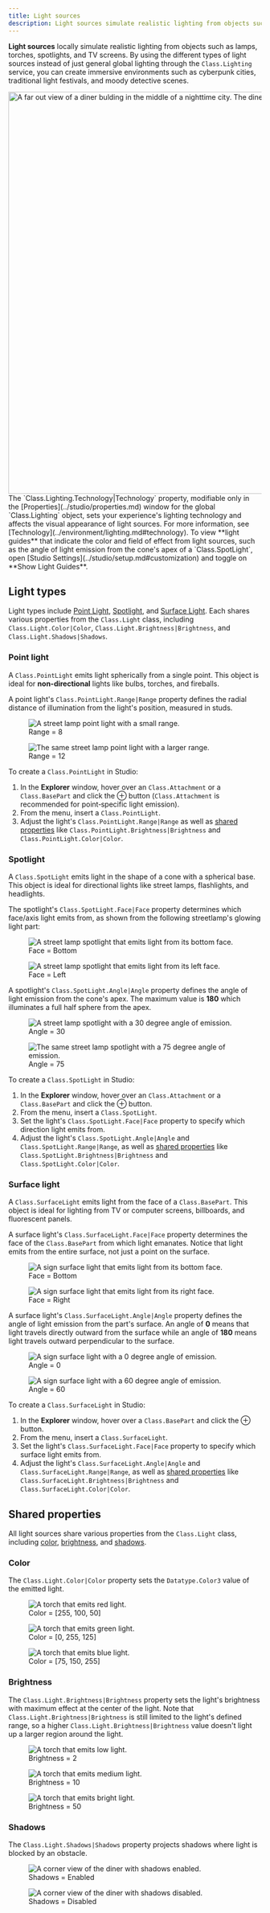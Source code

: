 ```yaml
---
title: Light sources
description: Light sources simulate realistic lighting from objects such as torches, spotlights, and screens.
---
```


**Light sources** locally simulate realistic lighting from objects such as
lamps, torches, spotlights, and TV screens. By using the different types of
light sources instead of just general global lighting through the `Class.Lighting`
service, you can create immersive environments such as cyberpunk cities,
traditional light festivals, and moody detective scenes.

<img src="../assets/lighting-and-effects/light-sources/Showcase.jpg" alt="A far out view of a diner bulding in the middle of a nighttime city. The diner is utilizing several local light sources." width="800" />

<Alert severity="info">
The `Class.Lighting.Technology|Technology` property, modifiable only in the [Properties](../studio/properties.md) window for the global `Class.Lighting` object, sets your experience's lighting technology and affects the visual appearance of light sources. For more information, see [Technology](../environment/lighting.md#technology).
</Alert>

<Alert severity="success">
To view **light guides** that indicate the color and field of effect from light sources, such as the angle of light emission from the cone's apex of a `Class.SpotLight`, open [Studio Settings](../studio/setup.md#customization) and toggle on **Show Light Guides**.
</Alert>

## Light types

Light types include [Point Light](#point-light), [Spotlight](#spotlight), and [Surface Light](#surface-light). Each shares various properties from the `Class.Light` class, including `Class.Light.Color|Color`, `Class.Light.Brightness|Brightness`, and `Class.Light.Shadows|Shadows`.

### Point light

A `Class.PointLight` emits light spherically from a single point. This object is ideal for **non-directional** lights like bulbs, torches, and fireballs.

A point light's `Class.PointLight.Range|Range` property defines the radial distance of illumination from the light's position, measured in studs.

<GridContainer numColumns="2">
  <figure>
    <img src="../assets/lighting-and-effects/light-sources/PointLight-Range-8.jpg" alt="A street lamp point light with a small range." />
    <figcaption>Range = 8</figcaption>
  </figure>
  <figure>
    <img src="../assets/lighting-and-effects/light-sources/PointLight-Range-12.jpg" alt="The same street lamp point light with a larger range." />
    <figcaption>Range = 12</figcaption>
  </figure>
</GridContainer>

To create a `Class.PointLight` in Studio:

1. In the **Explorer** window, hover over an `Class.Attachment` or a `Class.BasePart` and click the &CirclePlus; button (`Class.Attachment` is recommended for point‑specific light emission).
1. From the menu, insert a `Class.PointLight`.
1. Adjust the light's `Class.PointLight.Range|Range` as well as [shared properties](#shared-properties) like `Class.PointLight.Brightness|Brightness` and `Class.PointLight.Color|Color`.

### Spotlight

A `Class.SpotLight` emits light in the shape of a cone with a spherical base. This object is ideal for directional lights like street lamps, flashlights, and headlights.

The spotlight's `Class.SpotLight.Face|Face` property determines which face/axis light emits from,
as shown from the following streetlamp's glowing light part:

<GridContainer numColumns="2">
  <figure>
    <img src="../assets/lighting-and-effects/light-sources/SpotLight-Face-Bottom.jpg" alt="A street lamp spotlight that emits light from its bottom face." />
    <figcaption>Face = Bottom</figcaption>
  </figure>
  <figure>
    <img src="../assets/lighting-and-effects/light-sources/SpotLight-Face-Left.jpg" alt="A street lamp spotlight that emits light from its left face." />
    <figcaption>Face = Left</figcaption>
  </figure>
</GridContainer>

A spotlight's `Class.SpotLight.Angle|Angle` property defines the angle of light emission from the cone's apex. The maximum value is **180** which illuminates a full half sphere from the apex.

<GridContainer numColumns="2">
  <figure>
    <img src="../assets/lighting-and-effects/light-sources/SpotLight-Angle-30.jpg" alt="A street lamp spotlight with a 30 degree angle of emission." />
    <figcaption>Angle = 30</figcaption>
  </figure>
  <figure>
    <img src="../assets/lighting-and-effects/light-sources/SpotLight-Angle-75.jpg" alt="The same street lamp spotlight with a 75 degree angle of emission." />
    <figcaption>Angle = 75</figcaption>
  </figure>
</GridContainer>

To create a `Class.SpotLight` in Studio:

1. In the **Explorer** window, hover over an `Class.Attachment` or a `Class.BasePart` and click the &CirclePlus; button.
1. From the menu, insert a `Class.SpotLight`.
1. Set the light's `Class.SpotLight.Face|Face` property to specify which direction light emits from.
1. Adjust the light's `Class.SpotLight.Angle|Angle` and `Class.SpotLight.Range|Range`, as well as [shared properties](#shared-properties) like `Class.SpotLight.Brightness|Brightness` and `Class.SpotLight.Color|Color`.

### Surface light

A `Class.SurfaceLight` emits light from the face of a `Class.BasePart`. This object is ideal for lighting from TV or computer screens, billboards, and fluorescent panels.

A surface light's `Class.SurfaceLight.Face|Face` property determines the face of the `Class.BasePart` from which light emanates. Notice that light emits from the entire surface, not just a point on the surface.

<GridContainer numColumns="2">
  <figure>
    <img src="../assets/lighting-and-effects/light-sources/SurfaceLight-Face-Bottom.jpg" alt="A sign surface light that emits light from its bottom face." />
    <figcaption>Face = Bottom</figcaption>
  </figure>
  <figure>
    <img src="../assets/lighting-and-effects/light-sources/SurfaceLight-Face-Right.jpg" alt="A sign surface light that emits light from its right face." />
    <figcaption>Face = Right</figcaption>
  </figure>
</GridContainer>

A surface light's `Class.SurfaceLight.Angle|Angle` property defines the angle of light emission from the part's surface. An angle of **0** means that light travels directly outward from the surface while an angle of **180** means light travels outward perpendicular to the surface.

<GridContainer numColumns="2">
  <figure>
    <img src="../assets/lighting-and-effects/light-sources/SurfaceLight-Angle-0.jpg" alt="A sign surface light with a 0 degree angle of emission." />
    <figcaption>Angle = 0</figcaption>
  </figure>
  <figure>
    <img src="../assets/lighting-and-effects/light-sources/SurfaceLight-Angle-60.jpg" alt="A sign surface light with a 60 degree angle of emission." />
    <figcaption>Angle = 60</figcaption>
  </figure>
</GridContainer>

To create a `Class.SurfaceLight` in Studio:

1. In the **Explorer** window, hover over a `Class.BasePart` and click the &CirclePlus; button.
1. From the menu, insert a `Class.SurfaceLight`.
1. Set the light's `Class.SurfaceLight.Face|Face` property to specify which surface light emits from.
1. Adjust the light's `Class.SurfaceLight.Angle|Angle` and `Class.SurfaceLight.Range|Range`, as well as [shared properties](#shared-properties) like `Class.SurfaceLight.Brightness|Brightness` and `Class.SurfaceLight.Color|Color`.

## Shared properties

All light sources share various properties from the `Class.Light` class, including [color](#color), [brightness](#brightness), and [shadows](#shadows).

### Color

The `Class.Light.Color|Color` property sets the `Datatype.Color3` value of the emitted light.

<GridContainer numColumns="3">
  <figure>
    <img src="../assets/lighting-and-effects/light-sources/Light-Color-255-100-50.jpg" alt="A torch that emits red light." />
    <figcaption>Color = [255, 100, 50]</figcaption>
  </figure>
  <figure>
    <img src="../assets/lighting-and-effects/light-sources/Light-Color-0-255-125.jpg" alt="A torch that emits green light." />
    <figcaption>Color = [0, 255, 125]</figcaption>
  </figure>
  <figure>
    <img src="../assets/lighting-and-effects/light-sources/Light-Color-75-150-255.jpg" alt="A torch that emits blue light." />
    <figcaption>Color = [75, 150, 255]</figcaption>
  </figure>
</GridContainer>

### Brightness

The `Class.Light.Brightness|Brightness` property sets the light's brightness with maximum effect at the center of the light. Note that `Class.Light.Brightness|Brightness` is still limited to the light's defined range, so a higher `Class.Light.Brightness|Brightness` value doesn't light up a larger region around the light.

<GridContainer numColumns="3">
  <figure>
    <img src="../assets/lighting-and-effects/light-sources/Light-Brightness-2.jpg" alt="A torch that emits low light." />
    <figcaption>Brightness = 2</figcaption>
  </figure>
  <figure>
    <img src="../assets/lighting-and-effects/light-sources/Light-Brightness-10.jpg" alt="A torch that emits medium light." />
    <figcaption>Brightness = 10</figcaption>
  </figure>
  <figure>
    <img src="../assets/lighting-and-effects/light-sources/Light-Brightness-50.jpg" alt="A torch that emits bright light."/>
    <figcaption>Brightness = 50</figcaption>
  </figure>
</GridContainer>

### Shadows

The `Class.Light.Shadows|Shadows` property projects shadows where light is blocked by an obstacle.

<GridContainer numColumns="2">
  <figure>
    <img src="../assets/lighting-and-effects/light-sources/Light-Shadows-True.jpg" alt="A corner view of the diner with shadows enabled." />
    <figcaption>Shadows = Enabled</figcaption>
  </figure>
  <figure>
    <img src="../assets/lighting-and-effects/light-sources/Light-Shadows-False.jpg" alt="A corner view of the diner with shadows disabled." />
    <figcaption>Shadows = Disabled</figcaption>
  </figure>
</GridContainer>
